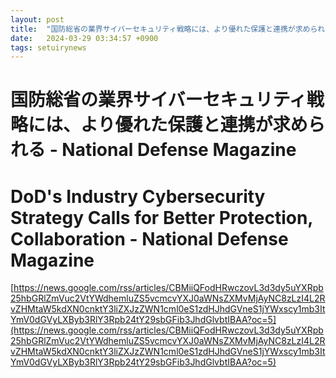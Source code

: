 ```yaml
---
layout: post
title:  "国防総省の業界サイバーセキュリティ戦略には、より優れた保護と連携が求められる - National Defense Magazine"
date:   2024-03-29 03:34:57 +0900
tags: setuirynews 
---
```


# 国防総省の業界サイバーセキュリティ戦略には、より優れた保護と連携が求められる - National Defense Magazine



# DoD's Industry Cybersecurity Strategy Calls for Better Protection, Collaboration - National Defense Magazine

[https://news.google.com/rss/articles/CBMiiQFodHRwczovL3d3dy5uYXRpb25hbGRlZmVuc2VtYWdhemluZS5vcmcvYXJ0aWNsZXMvMjAyNC8zLzI4L2RvZHMtaW5kdXN0cnktY3liZXJzZWN1cml0eS1zdHJhdGVneS1jYWxscy1mb3ItYmV0dGVyLXByb3RlY3Rpb24tY29sbGFib3JhdGlvbtIBAA?oc=5](https://news.google.com/rss/articles/CBMiiQFodHRwczovL3d3dy5uYXRpb25hbGRlZmVuc2VtYWdhemluZS5vcmcvYXJ0aWNsZXMvMjAyNC8zLzI4L2RvZHMtaW5kdXN0cnktY3liZXJzZWN1cml0eS1zdHJhdGVneS1jYWxscy1mb3ItYmV0dGVyLXByb3RlY3Rpb24tY29sbGFib3JhdGlvbtIBAA?oc=5)

